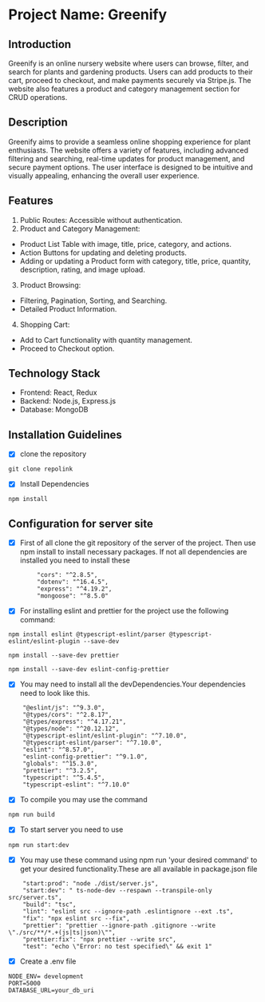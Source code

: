 # Project Name: Greenify
## Introduction

Greenify is an online nursery website where users can browse, filter, and search for plants and gardening products. Users can add products to their cart, proceed to checkout, and make payments securely via Stripe.js. The website also features a product and category management section for CRUD operations.

## Description

Greenify aims to provide a seamless online shopping experience for plant enthusiasts. The website offers a variety of features, including advanced filtering and searching, real-time updates for product management, and secure payment options. The user interface is designed to be intuitive and visually appealing, enhancing the overall user experience.

## Features
1. Public Routes: Accessible without authentication.
2. Product and Category Management:
  - Product List Table with image, title, price, category, and actions.
  - Action Buttons for updating and deleting products.
  - Adding or updating a Product form with category, title, price, quantity, description, rating, and image upload.
3. Product Browsing:
  - Filtering, Pagination, Sorting, and Searching.
  - Detailed Product Information.
4. Shopping Cart:
  - Add to Cart functionality with quantity management.
  - Proceed to Checkout option.

## Technology Stack
- Frontend: React, Redux
- Backend: Node.js, Express.js
- Database: MongoDB

## Installation Guidelines
- [x] clone the repository
```
git clone repolink
```
- [x] Install Dependencies
```
npm install
```

## Configuration for server site

- [x] First of all clone the git repository of the server of the project. Then use npm install to install necessary packages. If not all dependencies are installed you need to install these
```
        "cors": "^2.8.5",
        "dotenv": "^16.4.5",
        "express": "^4.19.2",
        "mongoose": "^8.5.0"
```
- [x] For installing eslint and prettier for the project use the following command:
```
npm install eslint @typescript-eslint/parser @typescript-eslint/eslint-plugin --save-dev

```
```
npm install --save-dev prettier

```
```
npm install --save-dev eslint-config-prettier

```



- [x] You may need to install all the devDependencies.Your dependencies need to look like this.
```
    "@eslint/js": "^9.3.0",
    "@types/cors": "^2.8.17",
    "@types/express": "^4.17.21",
    "@types/node": "^20.12.12",
    "@typescript-eslint/eslint-plugin": "^7.10.0",
    "@typescript-eslint/parser": "^7.10.0",
    "eslint": "^8.57.0",
    "eslint-config-prettier": "^9.1.0",
    "globals": "^15.3.0",
    "prettier": "^3.2.5",
    "typescript": "^5.4.5",
    "typescript-eslint": "^7.10.0"
```

- [x] To compile you may use the command
```
npm run build
```
- [x] To start server you need to use
```
npm run start:dev
```
- [x] You may use these command using npm run 'your desired command' to get your desired functionality.These are all available in package.json file
```
    "start:prod": "node ./dist/server.js",
    "start:dev": " ts-node-dev --respawn --transpile-only src/server.ts",
    "build": "tsc",
    "lint": "eslint src --ignore-path .eslintignore --ext .ts",
    "fix": "npx eslint src --fix",
    "prettier": "prettier --ignore-path .gitignore --write \"./src/**/*.+(js|ts|json)\"",
    "prettier:fix": "npx prettier --write src",
    "test": "echo \"Error: no test specified\" && exit 1"
```
- [x] Create a .env file
```
NODE_ENV= development
PORT=5000
DATABASE_URL=your_db_uri
```
















